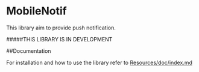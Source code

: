 # MobileNotif

This library aim to provide push notification.

#####THIS LIBRARY IS IN DEVELOPMENT

##Documentation

For installation and how to use the library refer to [Resources/doc/index.md](doc/index.md)
